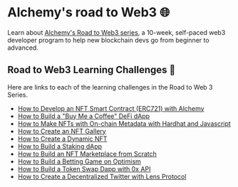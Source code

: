 # Alchemy's road to Web3 :globe_with_meridians:

Learn about [Alchemy's Road to Web3 series](https://docs.alchemy.com/docs/welcome-to-the-road-to-web3), a 10-week, self-paced web3 developer program to help new blockchain devs go from beginner to advanced.

## Road to Web3 Learning Challenges :rocket:

Here are links to each of the learning challenges in the Road to Web 3 Series.

- [How to Develop an NFT Smart Contract (ERC721) with Alchemy](https://docs.alchemy.com/docs/1-how-to-develop-an-nft-smart-contract-erc721-with-alchemy)
- [How to Build a "Buy Me a Coffee" DeFi dApp](https://docs.alchemy.com/docs/2-how-to-build-buy-me-a-coffee-defi-dapp)
- [How to Make NFTs with On-chain Metadata with Hardhat and Javascript](https://docs.alchemy.com/docs/3-how-to-make-nfts-with-on-chain-metadata-hardhat-and-javascript)
- [How to Create an NFT Gallery](https://docs.alchemy.com/docs/5-connect-apis-to-your-smart-contracts-using-chainlink)
- [How to Create a Dynamic NFT](https://docs.alchemy.com/docs/5-connect-apis-to-your-smart-contracts-using-chainlink)
- [How to Build a Staking dApp](https://docs.alchemy.com/docs/6-how-to-build-a-staking-dapp)
- [How to Build an NFT Marketplace from Scratch](https://docs.alchemy.com/docs/7-how-to-build-an-nft-marketplace-from-scratch)
- [How to Build a Betting Game on Optimism](https://docs.alchemy.com/docs/8-how-to-build-a-betting-game-on-optimism)
- [How to Build a Token Swap Dapp with 0x API](https://docs.alchemy.com/docs/9-how-to-build-a-token-swap-dapp-with-0x-api)
- [How to Create a Decentralized Twitter with Lens Protocol](https://docs.alchemy.com/docs/how-to-create-a-decentralized-twitter-with-lens-protocol)
